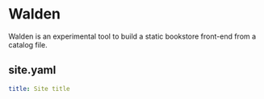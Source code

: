 # Walden

Walden is an experimental tool to build a static bookstore front-end from a
catalog file.

## site.yaml

```yaml
title: Site title
```
